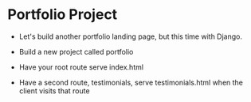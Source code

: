 # Portfolio Project

+ Let's build another portfolio landing page, but this time with Django.

+ Build a new project called portfolio

+ Have your root route serve index.html

+ Have a second route, testimonials, serve testimonials.html when the client visits that route
